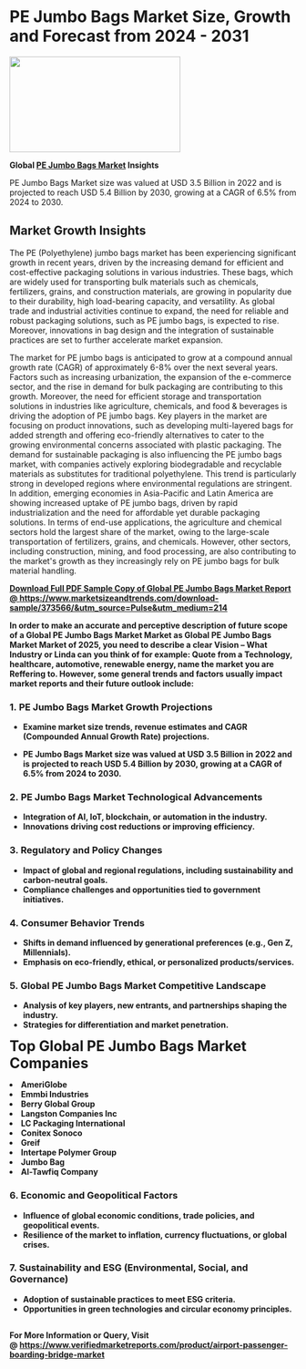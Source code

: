 <H1>PE Jumbo Bags Market Size, Growth and Forecast from 2024 - 2031</H1><img class="aligncenter size-medium wp-image-584254" src="https://thirdeyenews.in/wp-content/uploads/2024/09/Global-Market-Research-300x168.jpeg" alt="" width="300" height="168" /><p><strong>Global&nbsp;<a href="https://www.marketsizeandtrends.com/download-sample/373566/&amp;utm_source=Pulse&amp;utm_medium=214">PE Jumbo Bags Market</a> Insights</strong></p><p>PE Jumbo Bags Market size was valued at USD 3.5 Billion in 2022 and is projected to reach USD 5.4 Billion by 2030, growing at a CAGR of 6.5% from 2024 to 2030.</p><p><h2>Market Growth Insights</h2> <p>The PE (Polyethylene) jumbo bags market has been experiencing significant growth in recent years, driven by the increasing demand for efficient and cost-effective packaging solutions in various industries. These bags, which are widely used for transporting bulk materials such as chemicals, fertilizers, grains, and construction materials, are growing in popularity due to their durability, high load-bearing capacity, and versatility. As global trade and industrial activities continue to expand, the need for reliable and robust packaging solutions, such as PE jumbo bags, is expected to rise. Moreover, innovations in bag design and the integration of sustainable practices are set to further accelerate market expansion.</p> <p><strong><a href="#"></a></strong></p> <p>The market for PE jumbo bags is anticipated to grow at a compound annual growth rate (CAGR) of approximately 6-8% over the next several years. Factors such as increasing urbanization, the expansion of the e-commerce sector, and the rise in demand for bulk packaging are contributing to this growth. Moreover, the need for efficient storage and transportation solutions in industries like agriculture, chemicals, and food & beverages is driving the adoption of PE jumbo bags. Key players in the market are focusing on product innovations, such as developing multi-layered bags for added strength and offering eco-friendly alternatives to cater to the growing environmental concerns associated with plastic packaging. The demand for sustainable packaging is also influencing the PE jumbo bags market, with companies actively exploring biodegradable and recyclable materials as substitutes for traditional polyethylene. This trend is particularly strong in developed regions where environmental regulations are stringent. In addition, emerging economies in Asia-Pacific and Latin America are showing increased uptake of PE jumbo bags, driven by rapid industrialization and the need for affordable yet durable packaging solutions. In terms of end-use applications, the agriculture and chemical sectors hold the largest share of the market, owing to the large-scale transportation of fertilizers, grains, and chemicals. However, other sectors, including construction, mining, and food processing, are also contributing to the market's growth as they increasingly rely on PE jumbo bags for bulk material handling. <p><strong><a href="#"></p><p><span class=""><strong>Download Full PDF Sample Copy of Global PE Jumbo Bags Market Report</strong> @ <a href="https://www.marketsizeandtrends.com/download-sample/373566/&amp;utm_source=Pulse&amp;utm_medium=214" target="_blank">https://www.marketsizeandtrends.com/download-sample/373566/&amp;utm_source=Pulse&amp;utm_medium=214</a></span></p><p>In order to make an accurate and perceptive description of future scope of a Global&nbsp;PE Jumbo Bags Market Market as Global&nbsp;PE Jumbo Bags Market Market of 2025, you need to describe a clear Vision &ndash; What Industry or Linda can you think of for example: Quote from a Technology, healthcare, automotive, renewable energy, name the market you are Reffering to. However, some general trends and factors usually impact market reports and their future outlook include:</p><h3>1.&nbsp;<strong>PE Jumbo Bags Market Growth Projections</strong></h3><ul><li>Examine market size trends, revenue estimates and CAGR (Compounded Annual Growth Rate) projections.</li><li><p>PE Jumbo Bags Market size was valued at USD 3.5 Billion in 2022 and is projected to reach USD 5.4 Billion by 2030, growing at a CAGR of 6.5% from 2024 to 2030.</p></li></ul><h3>2.&nbsp;<strong>PE Jumbo Bags Market Technological Advancements</strong></h3><ul><li>Integration of AI, IoT, blockchain, or automation in the industry.</li><li>Innovations driving cost reductions or improving efficiency.</li></ul><h3>3.&nbsp;<strong>Regulatory and Policy Changes</strong></h3><ul><li>Impact of global and regional regulations, including sustainability and carbon-neutral goals.</li><li>Compliance challenges and opportunities tied to government initiatives.</li></ul><h3>4.&nbsp;<strong>Consumer Behavior Trends</strong></h3><ul><li>Shifts in demand influenced by generational preferences (e.g., Gen Z, Millennials).</li><li>Emphasis on eco-friendly, ethical, or personalized products/services.</li></ul><h3>5.&nbsp;<strong>Global PE Jumbo Bags Market Competitive Landscape</strong></h3><ul><li>Analysis of key players, new entrants, and partnerships shaping the industry.</li><li>Strategies for differentiation and market penetration.</li></ul><p data-pm-slice="1 1 []"><span style="color: inherit; font-family: inherit; font-size: 25px;">Top Global PE Jumbo Bags Market Companies</span></p><div class="" data-test-id=""><p><li>AmeriGlobe</li><li> Emmbi Industries</li><li> Berry Global Group</li><li> Langston Companies Inc</li><li> LC Packaging International</li><li> Conitex Sonoco</li><li> Greif</li><li> Intertape Polymer Group</li><li> Jumbo Bag</li><li> Al-Tawfiq Company</li></p></div><h3>6.&nbsp;<strong>Economic and Geopolitical Factors</strong></h3><ul><li>Influence of global economic conditions, trade policies, and geopolitical events.</li><li>Resilience of the market to inflation, currency fluctuations, or global crises.</li></ul><h3>7.&nbsp;<strong>Sustainability and ESG (Environmental, Social, and Governance)</strong></h3><ul><li>Adoption of sustainable practices to meet ESG criteria.</li><li>Opportunities in green technologies and circular economy principles.</li></ul><h2><strong style="font-size: 14px;">For More Information or Query, Visit @&nbsp;</strong><a style="background-color: #ffffff; font-size: 14px;" href="https://www.marketsizeandtrends.com/report/pe-jumbo-bags-market/" target="_blank">https://www.verifiedmarketreports.com/product/airport-passenger-boarding-bridge-market</a></h2>
